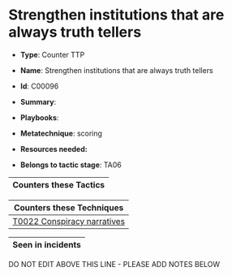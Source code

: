 # Strengthen institutions that are always truth tellers

* **Type**: Counter TTP

* **Name**: Strengthen institutions that are always truth tellers

* **Id**: C00096

* **Summary**: 

* **Playbooks**: 

* **Metatechnique**: scoring

* **Resources needed:** 

* **Belongs to tactic stage**: TA06


| Counters these Tactics |
| ---------------------- |



| Counters these Techniques |
| ------------------------- |
| [T0022 Conspiracy narratives](../techniques/T0022.md) |



| Seen in incidents |
| ----------------- |


DO NOT EDIT ABOVE THIS LINE - PLEASE ADD NOTES BELOW